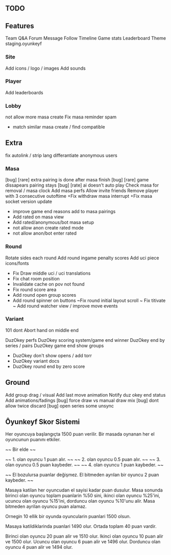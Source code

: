 ## TODO


## Features

Team
Q&A
Forum
Message
Follow
Timeline
Game stats
Leaderboard
Theme
staging.oyunkeyf



### Site
Add icons / logo / images
Add sounds

### Player
Add leaderboards

### Lobby
not allow more masa create
Fix masa reminder spam
+ match similar masa create / find compatible

## Extra
fix autolink / strip lang
differantiate anonymous users

### Masa
[bug] [rare] extra pairing is done after masa finish
[bug] [rare] game dissapears pairing stays
[bug] [rate] ai doesn't auto play
Check masa for removal / masa clock
Add masa perfs
Allow invite friends
Remove player with 3 consecutive outoftime
+Fix withdraw masa interrupt
+Fix masa socket version update
+ improve game end reasons add to masa pairings
+ Add rated on masa view
+ Add rated/anonymous/bot masa setup
+ not allow anon create rated mode
+ not allow anon/bot enter rated

### Round
Rotate sides each round
Add round ingame penalty scores
Add uci piece icons/fonts
+ Fix Draw middle uci / uci translations
+ Fix chat room position
+ Invalidate cache on pov not found
+ Fix round score area
+ Add round open group scores
+ Add round spinner on buttons
~Fix round initial layout scroll
~ Fix titivate
~ Add round watcher view / improve move events

### Variant
101 dont Abort hand on middle end

DuzOkey perfs
DuzOkey scoring system/game end winner
DuzOkey end by series / pairs
DuzOkey game end show groups
+ DuzOkey don't show opens / add torr
+ DuzOkey variant docs
+ DuzOkey round end by zero score

## Ground

Add group drag / visual
Add last move animation
Notify duz okey end status
Add animations/fadings
[bug] force draw vs manual draw mix
[bug] dont allow twice discard
[bug] open series some unsync

## Ôyunkeyf Skor Sistemi

Her oyuncuya başlangıçta 1500 puan verilir. Bir masada oynanan her el oyuncunun puanını etkiler.


~~ Bir elde  ~~

~~ 1. olan oyuncu 1 puan alır.  ~~
~~ 2. olan oyuncu 0.5 puan alır. ~~
~~ 3. olan oyuncu 0.5 puan kaybeder. ~~
~~ 4. olan oyuncu 1 puan kaybeder. ~~

~~ El bozulursa puanlar değişmez. El bitmeden ayrılan bir oyuncu 2 puan kaybeder. ~~


Masaya katilan her oyuncudan el sayisi kadar puan dusulur. Masa sonunda birinci olan oyuncu toplam puanlarin %50 sini, ikinci olan oyuncu %25'ini, ucuncu olan oyuncu %15'ini, dorduncu olan oyuncu %10'unu alir. Masa bitmeden ayrilan oyuncu puan alamaz.

Ornegin 10 ellik bir oyunda oyuncularin puanlari 1500 olsun.

Masaya katildiklarinda puanlari 1490 olur. Ortada toplam 40 puan vardir.

Birinci olan oyuncu 20 puan alir ve 1510 olur.
Ikinci olan oyuncu 10 puan alir ve 1500 olur.
Ucuncu olan oyuncu 6 puan alir ve 1496 olur.
Dorduncu olan oyuncu 4 puan alir ve 1494 olur.

